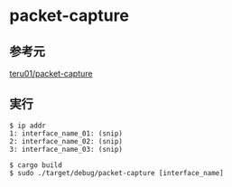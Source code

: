 # packet-capture

## 参考元
[teru01/packet-capture](https://github.com/teru01/packet-capture)

## 実行
```
$ ip addr
1: interface_name_01: (snip)
2: interface_name_02: (snip)
3: interface_name_03: (snip)
```

```
$ cargo build
$ sudo ./target/debug/packet-capture [interface_name]
```